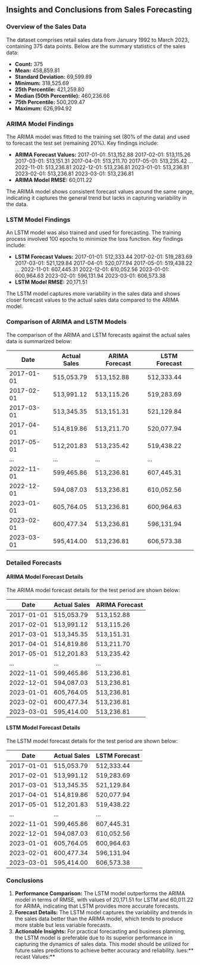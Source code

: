 ## Insights and Conclusions from Sales Forecasting

### Overview of the Sales Data
The dataset comprises retail sales data from January 1992 to March 2023, containing 375 data points. Below are the summary statistics of the sales data:

- **Count:** 375
- **Mean:** 458,859.81
- **Standard Deviation:** 69,599.89
- **Minimum:** 318,525.69
- **25th Percentile:** 421,259.80
- **Median (50th Percentile):** 460,236.66
- **75th Percentile:** 500,209.47
- **Maximum:** 626,994.92

### ARIMA Model Findings
The ARIMA model was fitted to the training set (80% of the data) and used to forecast the test set (remaining 20%). Key findings include:

- **ARIMA Forecast Values:**
2017-01-01: 513,152.88
2017-02-01: 513,115.26
2017-03-01: 513,151.31
2017-04-01: 513,211.70
2017-05-01: 513,235.42
...
2022-11-01: 513,236.81
2022-12-01: 513,236.81
2023-01-01: 513,236.81
2023-02-01: 513,236.81
2023-03-01: 513,236.81
- **ARIMA Model RMSE:** 60,011.22

The ARIMA model shows consistent forecast values around the same range, indicating it captures the general trend but lacks in capturing variability in the data.

### LSTM Model Findings
An LSTM model was also trained and used for forecasting. The training process involved 100 epochs to minimize the loss function. Key findings include:

- **LSTM Forecast Values:**
2017-01-01: 512,333.44
2017-02-01: 519,283.69
2017-03-01: 521,129.84
2017-04-01: 520,077.94
2017-05-01: 519,438.22
...
2022-11-01: 607,445.31
2022-12-01: 610,052.56
2023-01-01: 600,964.63
2023-02-01: 596,131.94
2023-03-01: 606,573.38
- **LSTM Model RMSE:** 20,171.51

The LSTM model captures more variability in the sales data and shows closer forecast values to the actual sales data compared to the ARIMA model.

### Comparison of ARIMA and LSTM Models
The comparison of the ARIMA and LSTM forecasts against the actual sales data is summarized below:

| Date       | Actual Sales | ARIMA Forecast | LSTM Forecast |
|------------|---------------|----------------|---------------|
| 2017-01-01 | 515,053.79    | 513,152.88     | 512,333.44    |
| 2017-02-01 | 513,991.12    | 513,115.26     | 519,283.69    |
| 2017-03-01 | 513,345.35    | 513,151.31     | 521,129.84    |
| 2017-04-01 | 514,819.86    | 513,211.70     | 520,077.94    |
| 2017-05-01 | 512,201.83    | 513,235.42     | 519,438.22    |
| ...        | ...           | ...            | ...           |
| 2022-11-01 | 599,465.86    | 513,236.81     | 607,445.31    |
| 2022-12-01 | 594,087.03    | 513,236.81     | 610,052.56    |
| 2023-01-01 | 605,764.05    | 513,236.81     | 600,964.63    |
| 2023-02-01 | 600,477.34    | 513,236.81     | 596,131.94    |
| 2023-03-01 | 595,414.00    | 513,236.81     | 606,573.38    |

### Detailed Forecasts

#### ARIMA Model Forecast Details
The ARIMA model forecast details for the test period are shown below:

| Date       | Actual Sales | ARIMA Forecast |
|------------|---------------|----------------|
| 2017-01-01 | 515,053.79    | 513,152.88     |
| 2017-02-01 | 513,991.12    | 513,115.26     |
| 2017-03-01 | 513,345.35    | 513,151.31     |
| 2017-04-01 | 514,819.86    | 513,211.70     |
| 2017-05-01 | 512,201.83    | 513,235.42     |
| ...        | ...           | ...            |
| 2022-11-01 | 599,465.86    | 513,236.81     |
| 2022-12-01 | 594,087.03    | 513,236.81     |
| 2023-01-01 | 605,764.05    | 513,236.81     |
| 2023-02-01 | 600,477.34    | 513,236.81     |
| 2023-03-01 | 595,414.00    | 513,236.81     |

#### LSTM Model Forecast Details
The LSTM model forecast details for the test period are shown below:

| Date       | Actual Sales | LSTM Forecast  |
|------------|---------------|----------------|
| 2017-01-01 | 515,053.79    | 512,333.44     |
| 2017-02-01 | 513,991.12    | 519,283.69     |
| 2017-03-01 | 513,345.35    | 521,129.84     |
| 2017-04-01 | 514,819.86    | 520,077.94     |
| 2017-05-01 | 512,201.83    | 519,438.22     |
| ...        | ...           | ...            |
| 2022-11-01 | 599,465.86    | 607,445.31     |
| 2022-12-01 | 594,087.03    | 610,052.56     |
| 2023-01-01 | 605,764.05    | 600,964.63     |
| 2023-02-01 | 600,477.34    | 596,131.94     |
| 2023-03-01 | 595,414.00    | 606,573.38     |

### Conclusions
1. **Performance Comparison:** The LSTM model outperforms the ARIMA model in terms of RMSE, with values of 20,171.51 for LSTM and 60,011.22 for ARIMA, indicating that LSTM provides more accurate forecasts.
2. **Forecast Details:** The LSTM model captures the variability and trends in the sales data better than the ARIMA model, which tends to produce more stable but less variable forecasts.
3. **Actionable Insights:** For practical forecasting and business planning, the LSTM model is preferable due to its superior performance in capturing the dynamics of sales data. This model should be utilized for future sales predictions to achieve better accuracy and reliability. lues:** recast Values:**

